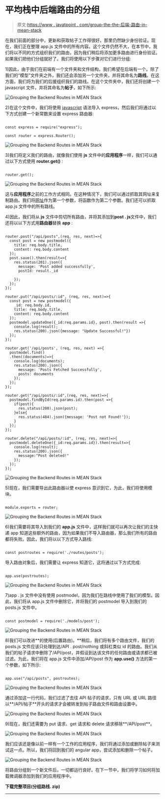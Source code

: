 # 平均栈中后端路由的分组

> 原文:[https://www . javatpoint . com/group-the-the-后端-路由-in-mean-stack](https://www.javatpoint.com/grouping-the-backend-routes-in-mean-stack)

在我们前面的部分中，更新和获取帖子工作得很好。那里仍然缺少身份验证。现在，我们正在整理 app.js 文件中的所有内容。这个文件仍然不大，在本节中，我们将以不同的方式组织我们的路由，因为我们稍后将添加更多路由进行身份验证。如果我们把他们分组就好了。我们将使用以下步骤对它们进行分组:

1)因此，由于我们在前端有一个文件夹和文件结构，我们希望在后端有一个。除了我们的“模型”文件夹之外，我们还会添加另一个文件夹，并将其命名为**路线**。在这方面，我们将为我们的后援组织我们的路线。在这个文件夹中，我们还将创建一个 javascript 文件，并将其命名为**帖子**，如下所示:

![Grouping the Backend Routes in MEAN Stack](../Images/b042c5b6f00a879f3fc0e48dfe450c5c.png)

2)在这个文件中，我们将使用 [javascript](https://www.javatpoint.com/javascript-tutorial) 语法导入 express，然后我们将通过以下方式创建一个新常数来设置 express 路由器:

```

const express = require("express");

const router = express.Router();

```

![Grouping the Backend Routes in MEAN Stack](../Images/cc11227555937e9e9baf266d83e152a7.png)

3)我们将定义我们的路由，就像我们使用 **js** 文件中的**应用程序**一样，我们可以通过以下方式使用 **router.get()** :

```

router.get();

```

![Grouping the Backend Routes in MEAN Stack](../Images/b7cbf98435e4d1c12977ef53f5e9e641.png)

这与**应用程序**之前的工作方式相同。在这种情况下，我们可以通过抓取其网址来复制路由。我们将[网址](https://www.javatpoint.com/url-full-form)作为第一个参数，将函数作为第二个参数。我们还可以抓取 app.js 文件中的所有路线。

4)因此，我们将从 **js** 文件中剪切所有路由，并将其添加到**post . js**文件中，我们还将以以下方式用**路由器**替换 **app** :

```

router.post("/api/posts",(req, res, next)=>{
  const post = new postmodel({
    title: req.body.title,
    content: req.body.content
  });
  post.save().then(result=>{
    res.status(201).json({
      message: 'Post added successfully',
      postId: result._id

    });
  });
});

router.put("/api/posts/:id", (req, res, next)=>{
  const post = new postmodel({
    _id: req.body.id,
    title: req.body.title,
    content: req.body.content
  });
  postmodel.updateOne({_id:req.params.id}, post).then(result =>{
    console.log(result);
    res.status(200).json({message: "Update Successful!"})
  });
});

router.get('/api/posts', (req, res, next) =>{
  postmodel.find()
  .then((documents)=>{
    console.log(documents);
    res.status(200).json({
      message: 'Posts Fetched Successfully',
      posts: documents
    });
  });
});

router.get("/api/posts/:id",(req, res, next)=>{
  postmodel.findById(req.params.id).then(post =>{
    if(post){
      res.status(200).json(post);
    }else{
      res.status(484).json({message: 'Post not Found!'});
    }
  });
});

router.delete("/api/posts/:id", (req, res, next)=>{
  postmodel.deleteOne({_id:req.params.id}).then(result=>{
    console.log(result);
    res.status(200).json({
      message:"Post deleted!"
    });
  });
});

```

![Grouping the Backend Routes in MEAN Stack](../Images/66574641184087ac9a1c2f2cf3717adb.png)

5)现在，我们需要导出此路由器以使 express 意识到它，为此，我们将使用模块。

```

module.exports = router;

```

![Grouping the Backend Routes in MEAN Stack](../Images/3a0cf217f03187ce0f5c5276b7806e05.png)

6)我们需要将其导入到我们的 **app.js** 文件中，这样我们就可以再次让我们的主快递 app 知道这些额外的路由，因为如果我们不导入路由器，那么我们所有的路由都将失败。因此，我们将以以下方式导入路线:

```

const postroutes = require('./routes/posts');

```

导入路由对象后，我们需要让 express 知道它，这将通过以下方式完成:

```

app.use(postroutes);

```

![Grouping the Backend Routes in MEAN Stack](../Images/e10d553041059ae609b164d9aaf368e1.png)

7)app . js 文件中没有使用 postmodel，因为我们在路线中使用了我们的模型。因此，我们将从 app.js 文件中删除它，并将我们的 postmodel 导入到我们的 posts.js 文件中。

```

const postmodel = require('./models/post');

```

![Grouping the Backend Routes in MEAN Stack](../Images/e613478d169f272279eb139277c8c2fb.png)

8)我们可以改进**的使用(后置路由)。**稍后，我们将有多个路由文件，我们的 posts.js 文件应该只处理到达/API . post/nothing 或斜杠类似 id 的路由。我们从我们的帖子请求中删除了/API/post，并假设到达该文件的任何路由或请求都已被过滤。为此，我们将在 app.js 文件中添加/API/post 作为 **app.use()** 方法的第一个参数，如下所示:

```

app.use("/api/posts", postroutes);

```

![Grouping the Backend Routes in MEAN Stack](../Images/6e6bed512e7e1b1f19ac6073bc13f63c.png)

通过添加这一行代码，我们过滤了去往 API 帖子的请求，只有 URL 或 URL 路径以**/API/帖子**开头的请求才会被转发到帖子路由文件和路由设置中。

![Grouping the Backend Routes in MEAN Stack](../Images/ca08102b55bbfc58d3aac68e83d9c248.png)

9)现在，我们还需要为 put 请求、get 请求和 delete 请求移除**/API/post**。

![Grouping the Backend Routes in MEAN Stack](../Images/93e692e25074c2fbc6cb99a5135937a1.png)

我们应该还是像以前一样有一个工作的应用程序，我们将通过添加或删除帖子来测试这一点。所以，我们将回到我们的 angular app，尝试添加和删除一个帖子。

![Grouping the Backend Routes in MEAN Stack](../Images/ee298ec505be670ec13cbbc641c72fa0.png)

将路由分组到一个新文件后，一切都运行良好。在下一节中，我们将学习如何将加载微调器添加到我们的应用程序中。

**下载完整项目(分组路线. zip)**

* * *